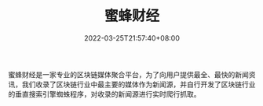 ﻿---
weight: 
title: "蜜蜂财经"
description: "蜜蜂财经是一家专业的区块链媒体聚合平台，为了向用户提供最全、最快的新闻资讯，我们收录了区块链行业中最主要的媒体作为新闻源，并自行开发了区块链行业的垂直搜索引擎蜘蛛程序..."
date: 2022-03-25T21:57:40+08:00
lastmod: 2022-03-25T16:45:40+08:00
draft: false
authors: ["Metabd"]
featuredImage: "mifengcaijing.jpg"
link: ""
tags: ["元宇宙资讯","蜜蜂财经"]
categories: ["navigation"]
navigation: ["元宇宙资讯"]
lightgallery: true
toc: true
pinned: false
recommend: false
recommend1: false
---
蜜蜂财经是一家专业的区块链媒体聚合平台，为了向用户提供最全、最快的新闻资讯，我们收录了区块链行业中最主要的媒体作为新闻源，并自行开发了区块链行业的垂直搜索引擎蜘蛛程序，对收录的新闻源进行实时爬行抓取。
